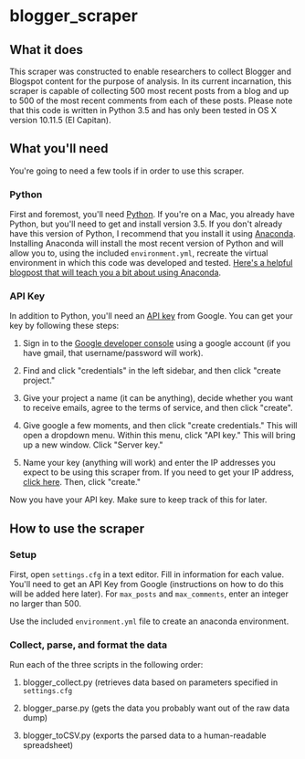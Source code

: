 # blogger_scraper

## What it does

This scraper was constructed to enable researchers to collect Blogger and Blogspot content for the purpose of analysis. In its current incarnation, this scraper is capable of collecting 500 most recent posts from a blog and up to 500 of the most recent comments from each of these posts. Please note that this code is written in Python 3.5 and has only been tested in OS X version 10.11.5 (El Capitan).

## What you'll need

You're going to need a few tools if in order to use this scraper.

### Python

First and foremost, you'll need [Python](https://www.python.org/). If you're on a Mac, you already have Python, but you'll need to get and install version 3.5. If you don't already have this version of Python, I recommend that you install it using [Anaconda](https://www.continuum.io/downloads). Installing Anaconda will install the most recent version of Python and will allow you to, using the included `environment.yml`, recreate the virtual environment in which this code was developed and tested. [Here's a helpful blogpost that will teach you a bit about using Anaconda](http://www.casmlab.org/code/package-management/).

### API Key

In addition to Python, you'll need an [API key](https://en.wikipedia.org/wiki/Application_programming_interface_key) from Google. You can get your key by following these steps:

1. Sign in to the  [Google developer console](https://console.developers.google.com/) using a google account (if you have gmail, that username/password will work).

2. Find and click "credentials" in the left sidebar, and then click "create project."

3. Give your project a name (it can be anything), decide whether you want to receive emails, agree to the terms of service, and then click "create".

4. Give google a few moments, and then click "create credentials." This will open a dropdown menu. Within this menu, click "API key." This will bring up a new window. Click "Server key."

5. Name your key (anything will work) and enter the IP addresses you expect to be using this scraper from. If you need to get your IP address, [click here](https://www.google.com/#q=my+ip). Then, click "create."

Now you have your API key. Make sure to keep track of this for later.

## How to use the scraper

### Setup

First, open `settings.cfg` in a text editor.  Fill in information for each value.  You'll need to get an API Key from Google (instructions on how to do this will be added here later).  For `max_posts` and `max_comments`, enter an integer no larger than 500.

Use the included `environment.yml` file to create an anaconda environment.

### Collect, parse, and format the data

Run each of the three scripts in the following order:

1. blogger_collect.py (retrieves data based on parameters specified in `settings.cfg`

2. blogger_parse.py (gets the data you probably want out of the raw data dump)

3. blogger_toCSV.py (exports the parsed data to a human-readable spreadsheet)
